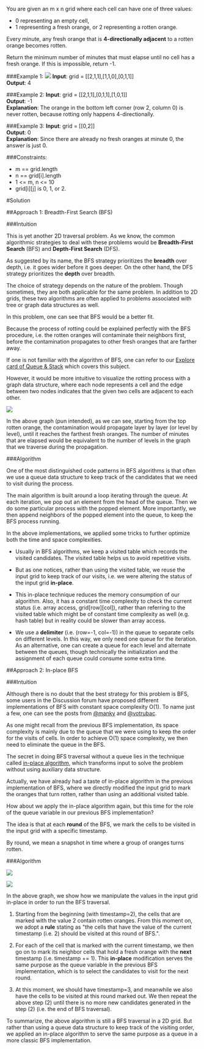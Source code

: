 You are given an m x n grid where each cell can have one of three values:

* 0 representing an empty cell,
* 1 representing a fresh orange, or
2 representing a rotten orange.

Every minute, any fresh orange that is **4-directionally adjacent** to a rotten orange becomes rotten.

Return the minimum number of minutes that must elapse until no cell has a fresh orange. If this is impossible, return -1.

###Example 1:
![](https://assets.leetcode.com/uploads/2019/02/16/oranges.png)
**Input**: grid = [[2,1,1],[1,1,0],[0,1,1]]  
**Output**: 4

###Example 2:
**Input**: grid = [[2,1,1],[0,1,1],[1,0,1]]  
**Output**: -1  
**Explanation**: The orange in the bottom left corner (row 2, column 0) is never rotten, because rotting only happens
4-directionally.

###Example 3:
**Input**: grid = [[0,2]]  
**Output**: 0  
**Explanation**: Since there are already no fresh oranges at minute 0, the answer is just 0.

###Constraints:

* m == grid.length
* n == grid[i].length
* 1 <= m, n <= 10
* grid[i][j] is 0, 1, or 2.

#Solution

##Approach 1: Breadth-First Search (BFS)

###Intuition

This is yet another 2D traversal problem. As we know, the common algorithmic strategies to deal with these problems
would be **Breadth-First Search** (BFS) and **Depth-First Search** (DFS).

As suggested by its name, the BFS strategy prioritizes the **breadth** over depth, i.e. it goes wider before it goes
deeper. On the other hand, the DFS strategy prioritizes the **depth** over breadth.

The choice of strategy depends on the nature of the problem. Though sometimes, they are both applicable for the same
problem. In addition to 2D grids, these two algorithms are often applied to problems associated with tree or graph data
structures as well.

In this problem, one can see that BFS would be a better fit.

Because the process of rotting could be explained perfectly with the BFS procedure, i.e. the rotten oranges will
contaminate their neighbors first, before the contamination propagates to other fresh oranges that are farther away.

If one is not familiar with the algorithm of BFS, one can refer to our
[Explore card of Queue & Stack](https://leetcode.com/explore/learn/card/queue-stack/231/practical-application-queue/)
which covers this subject.

However, it would be more intuitive to visualize the rotting process with a graph data structure, where each node
represents a cell and the edge between two nodes indicates that the given two cells are adjacent to each other.

![](https://leetcode.com/problems/rotting-oranges/Figures/994/994_grid_graph.png)

In the above graph (pun intended), as we can see, starting from the top rotten orange, the contamination would propagate
layer by layer (or level by level), until it reaches the farthest fresh oranges. The number of minutes that are elapsed
would be equivalent to the number of levels in the graph that we traverse during the propagation.

###Algorithm

One of the most distinguished code patterns in BFS algorithms is that often we use a queue data structure to keep track
of the candidates that we need to visit during the process.

The main algorithm is built around a loop iterating through the queue. At each iteration, we pop out an element from
the head of the queue. Then we do some particular process with the popped element. More importantly, we then append
neighbors of the popped element into the queue, to keep the BFS process running.

In the above implementations, we applied some tricks to further optimize both the time and space complexities.

* Usually in BFS algorithms, we keep a visited table which records the visited candidates. The visited table helps us
  to avoid repetitive visits.

* But as one notices, rather than using the visited table, we reuse the input grid to keep track of our visits, i.e.
  we were altering the status of the input grid **in-place**.

* This in-place technique reduces the memory consumption of our algorithm. Also, it has a constant time complexity
  to check the current status (i.e. array access, grid[row][col]), rather than referring to the visited table which
  might be of constant time complexity as well (e.g. hash table) but in reality could be slower than array access.

* We use a **delimiter** (i.e. (row=-1, col=-1)) in the queue to separate cells on different levels. In this way, we only
  need one queue for the iteration. As an alternative, one can create a queue for each level and alternate between
  the queues, though technically the initialization and the assignment of each queue could consume some extra time.

##Approach 2: In-place BFS

###Intuition

Although there is no doubt that the best strategy for this problem is BFS, some users in the Discussion forum have
proposed different implementations of BFS with constant space complexity O(1). To name just a few, one can see the posts
from [@manky](https://leetcode.com/problems/rotting-oranges/discuss/569248/Alternate-approach-BFS-O(N-*-Height)-but-constant-space-easy-to-understand-and-modular-code)
and [@votrubac](https://leetcode.com/problems/rotting-oranges/discuss/238579/C%2B%2BJava-with-picture-BFS).

As one might recall from the previous BFS implementation, its space complexity is mainly due to the queue that we were
using to keep the order for the visits of cells. In order to achieve O(1) space complexity, we then need to eliminate
the queue in the BFS.

The secret in doing BFS traversal without a queue lies in the technique called
[in-place algorithm](https://en.wikipedia.org/wiki/In-place_algorithm), which transforms input to solve the problem
without using auxiliary data structure.

Actually, we have already had a taste of in-place algorithm in the previous implementation of BFS, where we directly
modified the input grid to mark the oranges that turn rotten, rather than using an additional visited table.

How about we apply the in-place algorithm again, but this time for the role of the queue variable in our previous BFS
implementation?

The idea is that at each **round** of the BFS, we mark the cells to be visited in the input grid with a specific timestamp.

By round, we mean a snapshot in time where a group of oranges turns rotten.

###Algorithm

![](https://leetcode.com/problems/rotting-oranges/Figures/994/994_timestamp_I.png)

![](https://leetcode.com/problems/rotting-oranges/Figures/994/994_timestamp_II.png)

In the above graph, we show how we manipulate the values in the input grid in-place in order to run the BFS traversal.

1) Starting from the beginning (with timestamp=2), the cells that are marked with the value 2 contain rotten oranges.
   From this moment on, we adopt a **rule** stating as "the cells that have the value of the current timestamp (i.e. 2)
   should be visited at this round of BFS.".

2) For each of the cell that is marked with the current timestamp, we then go on to mark its neighbor cells that hold
   a fresh orange with the **next** timestamp (i.e. timestamp += 1). This **in-place** modification serves the same
   purpose as the queue variable in the previous BFS implementation, which is to select the candidates to visit for
   the next round.

3) At this moment, we should have timestamp=3, and meanwhile we also have the cells to be visited at this round marked
   out. We then repeat the above step (2) until there is no more new candidates generated in the step (2) (i.e. the end
   of BFS traversal).

To summarize, the above algorithm is still a BFS traversal in a 2D grid. But rather than using a queue data structure
to keep track of the visiting order, we applied an in-place algorithm to serve the same purpose as a queue in a more
classic BFS implementation.


